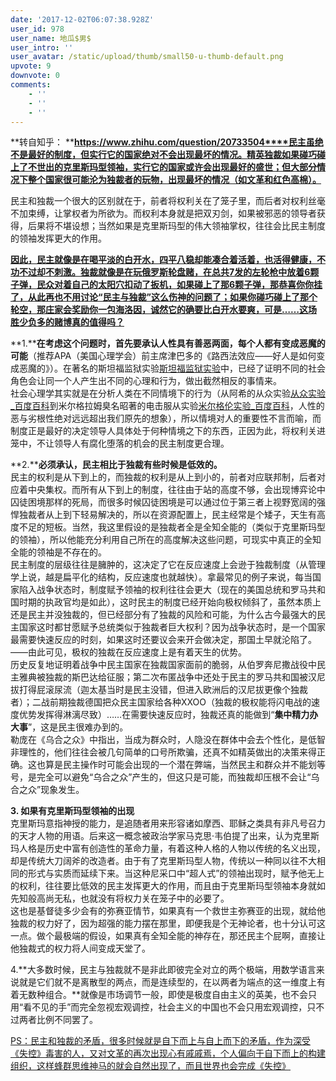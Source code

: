 ```yaml
---
date: '2017-12-02T06:07:38.928Z'
user_id: 978
user_name: 地瓜$男$
user_intro: ''
user_avatar: /static/upload/thumb/small50-u-thumb-default.png
upvote: 9
downvote: 0
comments:
    - ''
    - ''
    - ''
---
```


**转自知乎： ****https://www.zhihu.com/question/20733504****民主虽绝不是最好的制度，但实行它的国家绝对不会出现最坏的情况。精英独裁如果碰巧碰上了不世出的克里斯玛型领袖，实行它的国家或许会出现最好的盛世；但大部分情况下整个国家很可能沦为独裁者的玩物，出现最坏的情况（如文革和红色高棉）。**  
  
民主和独裁一个很大的区别就在于，前者将权利关在了笼子里，而后者对权利丝毫不加束缚，让掌权者为所欲为。而权利本身就是把双刃剑，如果被邪恶的领导者获得，后果将不堪设想；当然如果是克里斯玛型的伟大领袖掌权，往往会比民主制度的领袖发挥更大的作用。  
  
<u style="text-align:left;"><strong style="text-align:left;">因此，民主就像是在喝平淡的白开水，四平八稳却能凑合着活着，也活得健康，不功不过却不刺激。独裁就像是在玩俄罗斯轮盘赌，在总共7发的左轮枪中放着6颗子弹，民众对着自己的太阳穴扣动了扳机，如果碰上了那6颗子弹，那恭喜你你挂了，从此再也不用讨论“民主与独裁”这么伤神的问题了；如果你碰巧碰上了那个轮空，那庄家会奖励你一包海洛因，诚然它的确要比白开水要爽，可是……这场胜少负多的赌博真的值得吗？</strong></u>  
  
  
  
**1.****在考虑这个问题时，首先要承认人性具有善恶两面，每个人都有变成恶魔的可能**（推荐APA（美国心理学会）前主席津巴多的《路西法效应——好人是如何变成恶魔的》）。在著名的斯坦福监狱实验[斯坦福监狱实验](https://link.zhihu.com/?target=http%3A//baike.baidu.com/view/402672.htm)中，已经了证明不同的社会角色会让同一个人产生出不同的心理和行为，做出截然相反的事情来。  
社会心理学其实就是在分析人类在不同情境下的行为（从阿希的从众实验[从众实验\_百度百科](https://link.zhihu.com/?target=http%3A//baike.baidu.com/view/162213.htm)到米尔格拉姆臭名昭著的电击服从实验[米尔格伦实验\_百度百科](https://link.zhihu.com/?target=http%3A//baike.baidu.com/view/1672946.htm)，人性的恶与劣根性绝对远远超出我们原先的想象），所以情境对人的重要性不言而喻，而制度正是最好的决定领导人具体处于何种情境之下的东西，正因为此，将权利关进笼中，不让领导人有腐化堕落的机会的民主制度更合理。  
  
  
  
**2.****必须承认，民主相比于独裁有些时候是低效的。**  
民主的权利是从下到上的，而独裁的权利是从上到小的，前者对应联邦制，后者对应着中央集权。而所有从下到上的制度，往往由于站的高度不够，会出现博弈论中囚徒困境那样的死局，而很多时候囚徒困境是可以通过位于第三者上视野宽阔的强悍独裁者从上到下轻易解决的，所以在资源配置上，民主经常是个矮子，天生有高度不足的短板。当然，我这里假设的是独裁者全是全知全能的（类似于克里斯玛型的领袖），所以他能充分利用自己所在的高度解决这些问题，可现实中真正的全知全能的领袖是不存在的。  
民主制度的层级往往是臃肿的，这决定了它在反应速度上会逊于独裁制度（从管理学上说，越是扁平化的结构，反应速度也就越快）。拿最常见的例子来说，每当国家陷入战争状态时，制度赋予领袖的权利往往会更大（现在的美国总统和罗马共和国时期的执政官均是如此），这时民主的制度已经开始向极权倾斜了，虽然本质上还是民主并没独裁的，但已经部分有了独裁的风险和可能，为什么古今最强大的民主国家这时都甘愿赋予总统类似于独裁者巨大权利？因为战争状态时，是一个国家最需要快速反应的时刻，如果这时还要议会来开会做决定，那国土早就沦陷了。——由此可见，极权的独裁在反应速度上是有着天生的优势。  
历史反复地证明着战争中民主国家在独裁国家面前的脆弱，从伯罗奔尼撒战役中民主雅典被独裁的斯巴达给征服；第二次布匿战争中还处于民主的罗马共和国被汉尼拔打得屁滚尿流（迦太基当时是民主没错，但进入欧洲后的汉尼拔更像个独裁者）；二战前期独裁德国把众民主国家给各种XXOO（独裁的极权能将闪电战的速度优势发挥得淋漓尽致）……在需要快速反应时，独裁还真的能做到“**集中精力办大事**”，这是民主很难办到的。  
勒庞在《乌合之众》中指出，当成为群众时，人隐没在群体中会去个性化，是低智非理性的，他们往往会被几句简单的口号所欺骗，还真不如精英做出的决策来得正确。这也算是民主操作时可能会出现的一个潜在弊端，当然民主和群众并不能划等号，是完全可以避免“乌合之众”产生的，但这只是可能，而独裁却压根不会让“乌合之众”现象发生。  
  
  
  
**3\. 如果有克里斯玛型领袖的出现**  
克里斯玛意指神授的能力，是追随者用来形容诸如摩西、耶稣之类具有非凡号召力的天才人物的用语。后来这一概念被政治学家马克思·韦伯提了出来，认为克里斯玛人格是历史中富有创造性的革命力量，有着这种人格的人物以传统的名义出现，却是传统大刀阔斧的改造者。由于有了克里斯玛型人物，传统以一种同以往不大相同的形式与实质而延续下来。当这种尼采口中“超人式”的领袖出现时，赋予他无上的权利，往往要比低效的民主发挥更大的作用，而且由于克里斯玛型领袖本身就如先知般高尚无私，也就没有将权力关在笼子中的必要了。  
这也是基督徒多少会有的弥赛亚情节，如果真有一个救世主弥赛亚的出现，就给他独裁的权力好了，因为超强的能力摆在那里，即便我是个无神论者，也十分认可这一点。做个最极端的假设，如果真有全知全能的神存在，那还民主个屁啊，直接让他独裁式的权力将人间变成天堂了。  
  
  
  
4.**大多数时候，民主与独裁就不是非此即彼完全对立的两个极端，用数学语言来说就是它们就不是离散型的两点，而是连续型的，在以两者为端点的这一维度上有着无数种组合。**就像是市场调节一般，即使是极度自由主义的英美，也不会只用“看不见的手”而完全忽视宏观调控，社会主义的中国也不会只用宏观调控，只不过两者比例不同罢了。  
  
  
  
<u style="text-align:left;">PS：民主和独裁的矛盾，很多时候就是自下而上与自上而下的矛盾，作为深受《失控》毒害的人，又对文革的再次出现心有戚戚焉，个人偏向于自下而上的构建组织，这样蜂群思维神马的就会自然出现了，而且世界也会完成《失控》</u>
